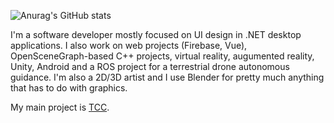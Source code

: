 ![Anurag's GitHub stats](https://github-readme-stats.vercel.app/api?username=Foglio1024&show_icons=true&theme=dark)

I'm a software developer mostly focused on UI design in .NET desktop applications. I also work on web projects (Firebase, Vue), OpenSceneGraph-based C++ projects, virtual reality, augumented reality, Unity, Android and a ROS project for a terrestrial drone autonomous guidance. I'm also a 2D/3D artist and I use Blender for pretty much anything that has to do with graphics.

My main project is [TCC](https://github.com/Foglio1024/Tera-custom-cooldowns).

<!--
**Foglio1024/Foglio1024** is a ✨ _special_ ✨ repository because its `README.md` (this file) appears on your GitHub profile.

Here are some ideas to get you started:

- 🔭 I’m currently working on ...
- 🌱 I’m currently learning ...
- 👯 I’m looking to collaborate on ...
- 🤔 I’m looking for help with ...
- 💬 Ask me about ...
- 📫 How to reach me: ...
- 😄 Pronouns: ...
- ⚡ Fun fact: ...
-->
